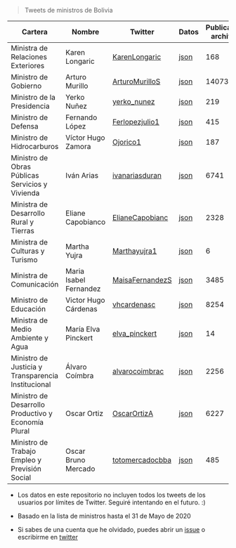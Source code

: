 > Tweets de ministros de Bolivia

| Cartera                                             | Nombre                 | Twitter                                                | Datos                                                                             |   Publicaciones archivadas |
|-----------------------------------------------------|------------------------|--------------------------------------------------------|-----------------------------------------------------------------------------------|----------------------------|
| Ministra de Relaciones Exteriores                   | Karen Longaric         | [KarenLongaric](https://twitter.com/KarenLongaric)     | [json](https://github.com/mauforonda/ministweets/raw/master/KarenLongaric.json)   |                        168 |
| Ministro de Gobierno                                | Arturo Murillo         | [ArturoMurilloS](https://twitter.com/ArturoMurilloS)   | [json](https://github.com/mauforonda/ministweets/raw/master/ArturoMurilloS.json)  |                      14073 |
| Ministro de la Presidencia                          | Yerko Nuñez            | [yerko_nunez](https://twitter.com/yerko_nunez)         | [json](https://github.com/mauforonda/ministweets/raw/master/yerko_nunez.json)     |                        219 |
| Ministro de Defensa                                 | Fernando López         | [Ferlopezjulio1](https://twitter.com/Ferlopezjulio1)   | [json](https://github.com/mauforonda/ministweets/raw/master/Ferlopezjulio1.json)  |                        415 |
| Ministro de Hidrocarburos                           | Víctor Hugo Zamora     | [Ojorico1](https://twitter.com/Ojorico1)               | [json](https://github.com/mauforonda/ministweets/raw/master/Ojorico1.json)        |                        187 |
| Ministro de Obras Públicas Servicios y Vivienda     | Iván Arias             | [ivanariasduran](https://twitter.com/ivanariasduran)   | [json](https://github.com/mauforonda/ministweets/raw/master/ivanariasduran.json)  |                       6741 |
| Ministra de Desarrollo Rural y Tierras              | Eliane Capobianco      | [ElianeCapobianc](https://twitter.com/ElianeCapobianc) | [json](https://github.com/mauforonda/ministweets/raw/master/ElianeCapobianc.json) |                       2328 |
| Ministra de Culturas y Turismo                      | Martha Yujra           | [Marthayujra1](https://twitter.com/Marthayujra1)       | [json](https://github.com/mauforonda/ministweets/raw/master/Marthayujra1.json)    |                          6 |
| Ministra de Comunicación                            | Maria Isabel Fernandez | [MaisaFernandezS](https://twitter.com/MaisaFernandezS) | [json](https://github.com/mauforonda/ministweets/raw/master/MaisaFernandezS.json) |                       3485 |
| Ministro de Educación                               | Victor Hugo Cárdenas   | [vhcardenasc](https://twitter.com/vhcardenasc)         | [json](https://github.com/mauforonda/ministweets/raw/master/vhcardenasc.json)     |                       8254 |
| Ministra de Medio Ambiente y Agua                   | María Elva Pinckert    | [elva_pinckert](https://twitter.com/elva_pinckert)     | [json](https://github.com/mauforonda/ministweets/raw/master/elva_pinckert.json)   |                         14 |
| Ministro de Justicia y Transparencia Institucional  | Álvaro Coímbra         | [alvarocoimbrac](https://twitter.com/alvarocoimbrac)   | [json](https://github.com/mauforonda/ministweets/raw/master/alvarocoimbrac.json)  |                       2256 |
| Ministro de Desarrollo Productivo y Economía Plural | Oscar Ortiz            | [OscarOrtizA](https://twitter.com/OscarOrtizA)         | [json](https://github.com/mauforonda/ministweets/raw/master/OscarOrtizA.json)     |                       6227 |
| Ministro de Trabajo Empleo y Previsión Social       | Oscar Bruno Mercado    | [totomercadocbba](https://twitter.com/totomercadocbba) | [json](https://github.com/mauforonda/ministweets/raw/master/totomercadocbba.json) |                        485 |---

- Los datos en este repositorio no incluyen todos los tweets de los usuarios por límites de Twitter. Seguiré intentando en el futuro. :)

- Basado en la lista de ministros hasta el 31 de Mayo de 2020

- Si sabes de una cuenta que he olvidado, puedes abrir un [issue](https://github.com/mauforonda/ministweets/issues) o escribirme en [twitter](https://twitter.com/mauforonda)


